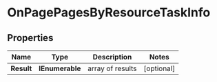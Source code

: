 # OnPagePagesByResourceTaskInfo


## Properties

| Name | Type | Description | Notes |
|------------ | ------------- | ------------- | -------------|
**Result** | **IEnumerable<OnPagePagesByResourceResultInfo>** | array of results |[optional]|